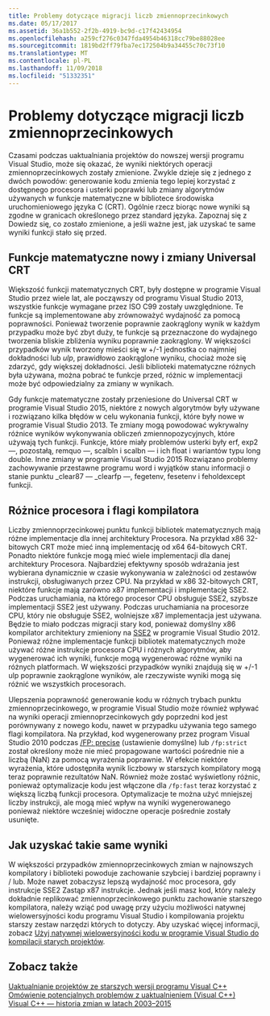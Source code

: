 ```yaml
---
title: Problemy dotyczące migracji liczb zmiennoprzecinkowych
ms.date: 05/17/2017
ms.assetid: 36a1b552-2f2b-4919-bc9d-c17f42434954
ms.openlocfilehash: a259cf276c0347fda4954b46318cc79be88028ee
ms.sourcegitcommit: 1819bd2ff79fba7ec172504b9a34455c70c73f10
ms.translationtype: MT
ms.contentlocale: pl-PL
ms.lasthandoff: 11/09/2018
ms.locfileid: "51332351"
---
```

# <a name="floating-point-migration-issues"></a>Problemy dotyczące migracji liczb zmiennoprzecinkowych

Czasami podczas uaktualniania projektów do nowszej wersji programu Visual Studio, może się okazać, że wyniki niektórych operacji zmiennoprzecinkowych zostały zmienione. Zwykle dzieje się z jednego z dwóch powodów: generowanie kodu zmienia tego lepiej korzystać z dostępnego procesora i usterki poprawki lub zmiany algorytmów używanych w funkcje matematyczne w bibliotece środowiska uruchomieniowego języka C (CRT). Ogólnie rzecz biorąc nowe wyniki są zgodne w granicach określonego przez standard języka. Zapoznaj się z Dowiedz się, co zostało zmienione, a jeśli ważne jest, jak uzyskać te same wyniki funkcji stało się przed.

## <a name="new-math-functions-and-universal-crt-changes"></a>Funkcje matematyczne nowy i zmiany Universal CRT

Większość funkcji matematycznych CRT, były dostępne w programie Visual Studio przez wiele lat, ale począwszy od programu Visual Studio 2013, wszystkie funkcje wymagane przez ISO C99 zostały uwzględnione. Te funkcje są implementowane aby zrównoważyć wydajność za pomocą poprawności. Ponieważ tworzenie poprawnie zaokrąglony wynik w każdym przypadku może być zbyt duży, te funkcje są przeznaczone do wydajnego tworzenia bliskie zbliżenia wyniku poprawnie zaokrąglony. W większości przypadków wynik tworzony mieści się w +/-1 jednostka co najmniej dokładności lub *ulp*, prawidłowo zaokrąglone wyniku, chociaż może się zdarzyć, gdy większej dokładności. Jeśli biblioteki matematyczne różnych była używana, można pobrać te funkcje przed, różnic w implementacji może być odpowiedzialny za zmiany w wynikach.

Gdy funkcje matematyczne zostały przeniesione do Universal CRT w programie Visual Studio 2015, niektóre z nowych algorytmów były używane i rozwiązano kilka błędów w celu wykonania funkcji, które były nowe w programie Visual Studio 2013. Te zmiany mogą powodować wykrywalny różnice wyników wykonywania obliczeń zmiennopozycyjnych, które używają tych funkcji. Funkcje, które miały problemów usterki były erf, exp2 —, pozostałą, remquo —, scalbln i scalbn — i ich float i wariantów typu long double.  Inne zmiany w programie Visual Studio 2015 Rozwiązano problemy zachowywanie przestawne programu word i wyjątków stanu informacji o stanie punktu _clear87 — _clearfp —, fegetenv, fesetenv i feholdexcept funkcji.

## <a name="processor-differences-and-compiler-flags"></a>Różnice procesora i flagi kompilatora

Liczby zmiennoprzecinkowej punktu funkcji bibliotek matematycznych mają różne implementacje dla innej architektury Procesora. Na przykład x86 32-bitowych CRT może mieć inną implementację od x64 64-bitowych CRT. Ponadto niektóre funkcje mogą mieć wiele implementacji dla danej architektury Procesora. Najbardziej efektywny sposób wdrażania jest wybierana dynamicznie w czasie wykonywania w zależności od zestawów instrukcji, obsługiwanych przez CPU. Na przykład w x86 32-bitowych CRT, niektóre funkcje mają zarówno x87 implementacji i implementację SSE2. Podczas uruchamiania, na którego procesor CPU obsługuje SSE2, szybsze implementacji SSE2 jest używany. Podczas uruchamiania na procesorze CPU, który nie obsługuje SSE2, wolniejsze x87 implementacja jest używana. Będzie to miało podczas migracji stary kod, ponieważ domyślny x86 kompilator architektury zmieniony na [SSE2](../build/reference/arch-x86.md) w programie Visual Studio 2012. Ponieważ różne implementacje funkcji bibliotek matematycznych może używać różne instrukcje procesora CPU i różnych algorytmów, aby wygenerować ich wyniki, funkcje mogą wygenerować różne wyniki na różnych platformach. W większości przypadków wyniki znajdują się w +/-1 ulp poprawnie zaokrąglone wyników, ale rzeczywiste wyniki mogą się różnić we wszystkich procesorach.

Ulepszenia poprawność generowanie kodu w różnych trybach punktu zmiennoprzecinkowego, w programie Visual Studio może również wpływać na wyniki operacji zmiennoprzecinkowych gdy poprzedni kod jest porównywany z nowego kodu, nawet w przypadku używania tego samego flagi kompilatora. Na przykład, kod wygenerowany przez program Visual Studio 2010 podczas [/FP: precise](../build/reference/fp-specify-floating-point-behavior.md) (ustawienie domyślne) lub `/fp:strict` został określony może nie mieć propagowane wartości pośrednie nie a liczbą (NaN) za pomocą wyrażenia poprawnie. W efekcie niektóre wyrażenia, które udostępniła wynik liczbowy w starszych kompilatory mogą teraz poprawnie rezultatów NaN. Również może zostać wyświetlony różnic, ponieważ optymalizacje kodu jest włączone dla `/fp:fast` teraz korzystać z większą liczbą funkcji procesora. Optymalizacje te można użyć mniejszej liczby instrukcji, ale mogą mieć wpływ na wyniki wygenerowanego ponieważ niektóre wcześniej widoczne operacje pośrednie zostały usunięte.

## <a name="how-to-get-identical-results"></a>Jak uzyskać takie same wyniki

W większości przypadków zmiennoprzecinkowych zmian w najnowszych kompilatory i biblioteki powoduje zachowanie szybciej i bardziej poprawny i / lub. Może nawet zobaczysz lepszą wydajność moc procesora, gdy instrukcje SSE2 Zastąp x87 instrukcje. Jednak jeśli masz kod, który należy dokładnie replikować zmiennoprzecinkowego punktu zachowanie starszego kompilatora, należy wziąć pod uwagę przy użyciu możliwości natywnej wielowersyjności kodu programu Visual Studio i kompilowania projektu starszy zestaw narzędzi których to dotyczy. Aby uzyskać więcej informacji, zobacz [Użyj natywnej wielowersyjności kodu w programie Visual Studio do kompilacji starych projektów](use-native-multi-targeting.md).

## <a name="see-also"></a>Zobacz także

[Uaktualnianie projektów ze starszych wersji programu Visual C++](upgrading-projects-from-earlier-versions-of-visual-cpp.md)<br/>
[Omówienie potencjalnych problemów z uaktualnieniem (Visual C++)](overview-of-potential-upgrade-issues-visual-cpp.md)<br/>
[Visual C++ — historia zmian w latach 2003–2015](visual-cpp-change-history-2003-2015.md)